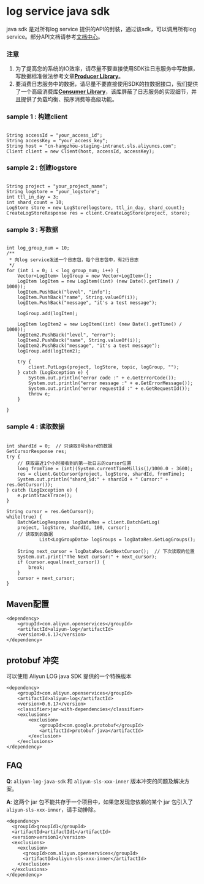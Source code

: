 # log service java sdk
java sdk 是对所有log service 提供的API的封装，通过该sdk，可以调用所有log service。部分API文档请参考[文档中心](https://help.aliyun.com/document_detail/29007.html)。 
### 注意
1. 为了提高您的系统的IO效率，请尽量不要直接使用SDK往日志服务中写数据，写数据标准做法参考文章[**Producer Library**](https://help.aliyun.com/document_detail/43758.html)。
2. 要消费日志服务中的数据，请尽量不要直接使用SDK的拉数据接口，我们提供了一个高级消费库[**Consumer Library**](https://help.aliyun.com/document_detail/28998.html)，该库屏蔽了日志服务的实现细节，并且提供了负载均衡、按序消费等高级功能。

### sample 1 : 构建client
```

String accessId = "your_access_id";
String accessKey = "your_access_key";
String host = "cn-hangzhou-staging-intranet.sls.aliyuncs.com";
Client client = new Client(host, accessId, accessKey);

```

### sample 2 : 创建logstore
```

String project = "your_project_name";
String logstore = "your_logstore";
int ttl_in_day = 3;
int shard_count = 10;
LogStore store = new LogStore(logstore, ttl_in_day, shard_count);
CreateLogStoreResponse res = client.CreateLogStore(project, store);

```

### sample 3 : 写数据
```

int log_group_num = 10;
/**
 * 向log service发送一个日志包，每个日志包中，有2行日志
 */
for (int i = 0; i < log_group_num; i++) {
	Vector<LogItem> logGroup = new Vector<LogItem>();
	LogItem logItem = new LogItem((int) (new Date().getTime() / 1000));
	logItem.PushBack("level", "info");
	logItem.PushBack("name", String.valueOf(i));
	logItem.PushBack("message", "it's a test message");

	logGroup.add(logItem);

	LogItem logItem2 = new LogItem((int) (new Date().getTime() / 1000));
	logItem2.PushBack("level", "error");
	logItem2.PushBack("name", String.valueOf(i));
	logItem2.PushBack("message", "it's a test message");
	logGroup.add(logItem2);

	try {
		client.PutLogs(project, logStore, topic, logGroup, "");
	} catch (LogException e) {
		System.out.println("error code :" + e.GetErrorCode());
		System.out.println("error message :" + e.GetErrorMessage());
		System.out.println("error requestId :" + e.GetRequestId());
		throw e;
	}

}

```

### sample 4 : 读取数据
```

int shardId = 0;  // 只读取0号shard的数据
GetCursorResponse res;
try {
    // 获取最近1个小时接收到的第一批日志的cursor位置
	long fromTime = (int)(System.currentTimeMillis()/1000.0 - 3600);
	res = client.GetCursor(project, logStore, shardId, fromTime);
	System.out.println("shard_id:" + shardId + " Cursor:" + res.GetCursor());
} catch (LogException e) {
	e.printStackTrace();
}

String cursor = res.GetCursor();
while(true) {
	BatchGetLogResponse logDataRes = client.BatchGetLog(
	project, logStore, shardId, 100, cursor);
	// 读取到的数据
            List<LogGroupData> logGroups = logDataRes.GetLogGroups();
	
	String next_cursor = logDataRes.GetNextCursor();  // 下次读取的位置
	System.out.print("The Next cursor:" + next_cursor);
	if (cursor.equal(next_cursor)) {
		break;
	}
	cursor = next_cursor;
}

```

## Maven配置
```
<dependency>
    <groupId>com.aliyun.openservices</groupId>
    <artifactId>aliyun-log</artifactId>
    <version>0.6.17</version>
</dependency>
```

## protobuf 冲突
可以使用 Aliyun LOG java SDK 提供的一个特殊版本
```
<dependency>
    <groupId>com.aliyun.openservices</groupId>
    <artifactId>aliyun-log</artifactId>
    <version>0.6.17</version>
    <classifier>jar-with-dependencies</classifier>
    <exclusions>
        <exclusion>
            <groupId>com.google.protobuf</groupId>
            <artifactId>protobuf-java</artifactId>
        </exclusion>
    </exclusions>
</dependency>
```

## FAQ
**Q**: `aliyun-log-java-sdk` 和 `aliyun-sls-xxx-inner` 版本冲突的问题及解决方案。

**A**: 这两个 jar 包不能共存于一个项目中，如果您发现您依赖的某个 jar 包引入了 `aliyun-sls-xxx-inner`，请手动排除。
```
<dependency>
  <groupId>groupId1</groupId>
  <artifactId>artifactId1</artifactId>
  <version>version1</version>
  <exclusions>
    <exclusion>
      <groupId>com.aliyun.openservices</groupId>
      <artifactId>aliyun-sls-xxx-inner</artifactId>
    </exclusion>
  </exclusions>
</dependency>
```
